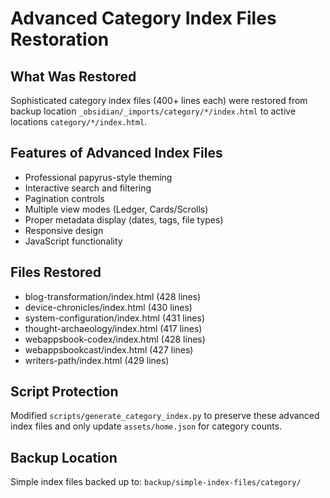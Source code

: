 # Advanced Category Index Files Restoration

## What Was Restored
Sophisticated category index files (400+ lines each) were restored from backup location `_obsidian/_imports/category/*/index.html` to active locations `category/*/index.html`.

## Features of Advanced Index Files
- Professional papyrus-style theming
- Interactive search and filtering
- Pagination controls
- Multiple view modes (Ledger, Cards/Scrolls)
- Proper metadata display (dates, tags, file types)
- Responsive design
- JavaScript functionality

## Files Restored
- blog-transformation/index.html (428 lines)
- device-chronicles/index.html (430 lines)  
- system-configuration/index.html (431 lines)
- thought-archaeology/index.html (417 lines)
- webappsbook-codex/index.html (428 lines)
- webappsbookcast/index.html (427 lines)
- writers-path/index.html (429 lines)

## Script Protection
Modified `scripts/generate_category_index.py` to preserve these advanced index files and only update `assets/home.json` for category counts.

## Backup Location
Simple index files backed up to: `backup/simple-index-files/category/`